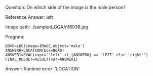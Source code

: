 Question: On which side of the image is the male person?

Reference Answer: left

Image path: ./sampled_GQA/n16936.jpg

Program:

```
BOX0=LOC(image=IMAGE,object='male')
ANSWER0=LOCATION(box=BOX0)
ANSWER1=EVAL(expr="'left' if {ANSWER0} == 'LEFT' else 'right'")
FINAL_RESULT=RESULT(var=ANSWER1)
```
Answer: Runtime error: 'LOCATION'

